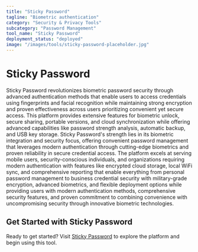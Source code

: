 ```yaml
---
title: "Sticky Password"
tagline: "Biometric authentication"
category: "Security & Privacy Tools"
subcategory: "Password Management"
tool_name: "Sticky Password"
deployment_status: "deployed"
image: "/images/tools/sticky-password-placeholder.jpg"
---
```


# Sticky Password

Sticky Password revolutionizes biometric password security through advanced authentication methods that enable users to access credentials using fingerprints and facial recognition while maintaining strong encryption and proven effectiveness across users prioritizing convenient yet secure access. This platform provides extensive features for biometric unlock, secure sharing, portable versions, and cloud synchronization while offering advanced capabilities like password strength analysis, automatic backup, and USB key storage. Sticky Password's strength lies in its biometric integration and security focus, offering convenient password management that leverages modern authentication through cutting-edge biometrics and proven reliability in secure credential access. The platform excels at serving mobile users, security-conscious individuals, and organizations requiring modern authentication with features like encrypted cloud storage, local WiFi sync, and comprehensive reporting that enable everything from personal password management to business credential security with military-grade encryption, advanced biometrics, and flexible deployment options while providing users with modern authentication methods, comprehensive security features, and proven commitment to combining convenience with uncompromising security through innovative biometric technologies.
## Get Started with Sticky Password

Ready to get started? Visit [Sticky Password](https://stickypassword.com) to explore the platform and begin using this tool.

